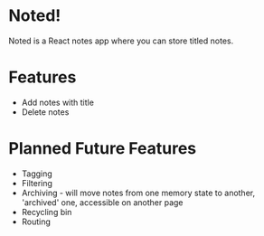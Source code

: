 # Noted!
Noted is a React notes app where you can store titled notes.
# Features
  - Add notes with title
  - Delete notes
# Planned Future Features
  - Tagging
  - Filtering
  - Archiving - will move notes from one memory state to another, 'archived' one, accessible on another page
  - Recycling bin
  - Routing
